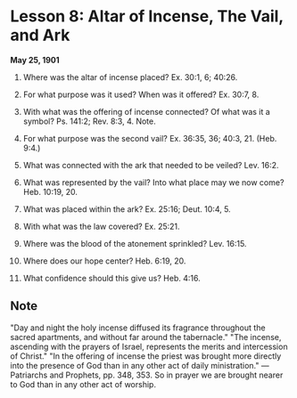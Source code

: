 # Lesson 8: Altar of Incense, The Vail, and Ark

**May 25, 1901**

1. Where was the altar of incense placed? Ex. 30:1, 6; 40:26.

2. For what purpose was it used? When was it offered? Ex. 30:7, 8.

3. With what was the offering of incense connected? Of what was it a symbol? Ps. 141:2; Rev. 8:3, 4. Note.

4. For what purpose was the second vail? Ex. 36:35, 36; 40:3, 21. (Heb. 9:4.)

5. What was connected with the ark that needed to be veiled? Lev. 16:2.

6. What was represented by the vail? Into what place may we now come? Heb. 10:19, 20.

7. What was placed within the ark? Ex. 25:16; Deut. 10:4, 5.

8. With what was the law covered? Ex. 25:21.

9. Where was the blood of the atonement sprinkled? Lev. 16:15.

10. Where does our hope center? Heb. 6:19, 20.

11. What confidence should this give us? Heb. 4:16.

## Note

"Day and night the holy incense diffused its fragrance throughout the sacred apartments, and without far around the tabernacle." "The incense, ascending with the prayers of Israel, represents the merits and intercession of Christ." "In the offering of incense the priest was brought more directly into the presence of God than in any other act of daily ministration." — Patriarchs and Prophets, pp. 348, 353. So in prayer we are brought nearer to God than in any other act of worship.